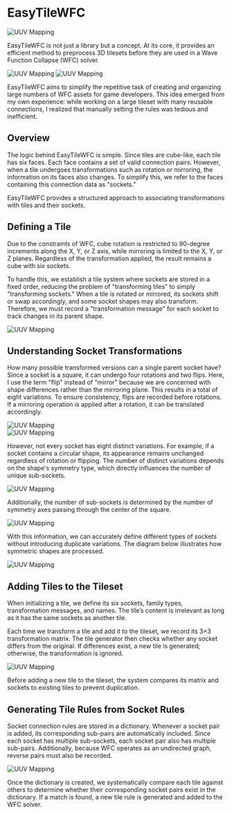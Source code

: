 # EasyTileWFC

![UUV Mapping](./pf_09.jpg) 

EasyTileWFC is not just a library but a concept. At its core, it provides an efficient method to preprocess 3D tilesets before they are used in a Wave Function Collapse (WFC) solver.  

![UUV Mapping](./pf_10_1.jpg) 
![UUV Mapping](./pf_10_2.jpg) 

EasyTileWFC aims to simplify the repetitive task of creating and organizing large numbers of WFC assets for game developers. This idea emerged from my own experience: while working on a large tileset with many reusable connections, I realized that manually setting the rules was tedious and inefficient.  

## Overview  

The logic behind EasyTileWFC is simple. Since tiles are cube-like, each tile has six faces. Each face contains a set of valid connection pairs. However, when a tile undergoes transformations such as rotation or mirroring, the information on its faces also changes. To simplify this, we refer to the faces containing this connection data as "sockets."  

EasyTileWFC provides a structured approach to associating transformations with tiles and their sockets.  

## Defining a Tile  

Due to the constraints of WFC, cube rotation is restricted to 90-degree increments along the X, Y, or Z axis, while mirroring is limited to the X, Y, or Z planes. Regardless of the transformation applied, the result remains a cube with six sockets.  

To handle this, we establish a tile system where sockets are stored in a fixed order, reducing the problem of "transforming tiles" to simply "transforming sockets." When a tile is rotated or mirrored, its sockets shift or swap accordingly, and some socket shapes may also transform. Therefore, we must record a "transformation message" for each socket to track changes in its parent shape.  

![UUV Mapping](./tile.png)  

## Understanding Socket Transformations  

How many possible transformed versions can a single parent socket have? Since a socket is a square, it can undergo four rotations and two flips. Here, I use the term "flip" instead of "mirror" because we are concerned with shape differences rather than the mirroring plane. This results in a total of eight variations. To ensure consistency, flips are recorded before rotations. If a mirroring operation is applied after a rotation, it can be translated accordingly.  

![UUV Mapping](./sub.png)  
![UUV Mapping](./tfmessage.png)  

However, not every socket has eight distinct variations. For example, if a socket contains a circular shape, its appearance remains unchanged regardless of rotation or flipping. The number of distinct variations depends on the shape's symmetry type, which directly influences the number of unique sub-sockets.  

![UUV Mapping](./type.png)  

Additionally, the number of sub-sockets is determined by the number of symmetry axes passing through the center of the square.  

![UUV Mapping](./family.png)  

With this information, we can accurately define different types of sockets without introducing duplicate variations. The diagram below illustrates how symmetric shapes are processed.  

![UUV Mapping](./typerule.png)  

## Adding Tiles to the Tileset  

When initializing a tile, we define its six sockets, family types, transformation messages, and names. The tile’s content is irrelevant as long as it has the same sockets as another tile.  

Each time we transform a tile and add it to the tileset, we record its 3×3 transformation matrix. The tile generator then checks whether any socket differs from the original. If differences exist, a new tile is generated; otherwise, the transformation is ignored.  

![UUV Mapping](./tilesystem2.png)  

Before adding a new tile to the tileset, the system compares its matrix and sockets to existing tiles to prevent duplication.  

## Generating Tile Rules from Socket Rules  

Socket connection rules are stored in a dictionary. Whenever a socket pair is added, its corresponding sub-pairs are automatically included. Since each socket has multiple sub-sockets, each socket pair also has multiple sub-pairs. Additionally, because WFC operates as an undirected graph, reverse pairs must also be recorded.  

![UUV Mapping](./subpair.png)  

Once the dictionary is created, we systematically compare each tile against others to determine whether their corresponding socket pairs exist in the dictionary. If a match is found, a new tile rule is generated and added to the WFC solver.  
